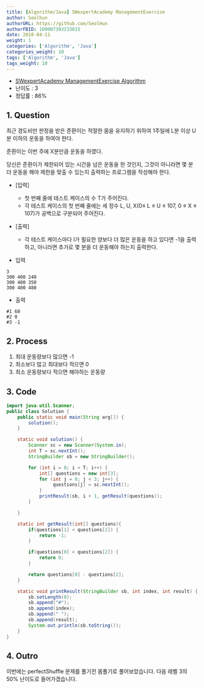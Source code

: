 ```yaml
---
title: [Algorithm/Java] SWexpertAcademy ManagementExercise
author: Seolhun
authorURL: https://github.com/SeolHun
authorFBID: 100007393233015
date: 2018-04-11
weight: 1
categories: ['Algorithm', 'Java']
categories_weight: 10
tags: ['Algorithm', 'Java']
tags_weight: 10
---
```

- [SWexpertAcademy ManagementExercise Algorithm](https://www.swexpertacademy.com/main/code/problem/problemDetail.do?contestProbId=AWE_ZXcqAAMDFAV2&categoryId=AWE_ZXcqAAMDFAV2&categoryType=CODE)
- 난이도 : 3
- 정답률 : 86%


## 1. Question
최근 경도비만 판정을 받은 준환이는 적절한 몸을 유지하기 위하여 1주일에 L분 이상 U분 이하의 운동을 하여야 한다.


준환이는 이번 주에 X분만큼 운동을 하였다.

당신은 준환이가 제한되어 있는 시간을 넘은 운동을 한 것인지, 그것이 아니라면 몇 분 더 운동을 해야 제한을 맞출 수 있는지 출력하는 프로그램을 작성해야 한다.

- [입력]
    - 첫 번째 줄에 테스트 케이스의 수 T가 주어진다.
    - 각 테스트 케이스의 첫 번째 줄에는 세 정수 L, U, X(0≤ L ≤ U ≤ 107, 0 ≤ X ≤ 107)가 공백으로 구분되어 주어진다.

- [출력]
  - 각 테스트 케이스마다 I가 필요한 양보다 더 많은 운동을 하고 있다면 -1을 출력하고, 아니라면 추가로 몇 분을 더 운동해야 하는지 출력한다.

- 입력
```
3
300 400 240
300 400 350
300 400 480
```

- 출력
```
#1 60
#2 0
#3 -1
```

## 2. Process
1. 최대 운동량보다 많으면 -1
2. 최소보다 많고 최대보다 적으면 0
3. 최소 운동량보다 적으면 해야하는 운동량

## 3. Code
```java
import java.util.Scanner;
public class Solution {
    public static void main(String arg[]) {
        solution();
    }

    static void solution() {
        Scanner sc = new Scanner(System.in);
        int T = sc.nextInt();
        StringBuilder sb = new StringBuilder();

        for (int i = 0; i < T; i++) {
            int[] questions = new int[3];
            for (int j = 0; j < 3; j++) {
                 questions[j] = sc.nextInt();
            }
            printResult(sb, i + 1, getResult(questions));
        }

    }

    static int getResult(int[] questions){
        if(questions[1] < questions[2]) {
            return -1;
        }

        if(questions[0] < questions[2]) {
            return 0;
        }

        return questions[0] - questions[2];
    }

    static void printResult(StringBuilder sb, int index, int result) {
        sb.setLength(0);
        sb.append("#");
        sb.append(index);
        sb.append(" ");
        sb.append(result);
        System.out.println(sb.toString());
    }
}
```

## 4. Outro
이번에는 perfectShuffle 문제를 풀기전 몸풀기로 풀어보았습니다. 다음 레벨 3의 50% 난이도로 들어가겠습니다.
